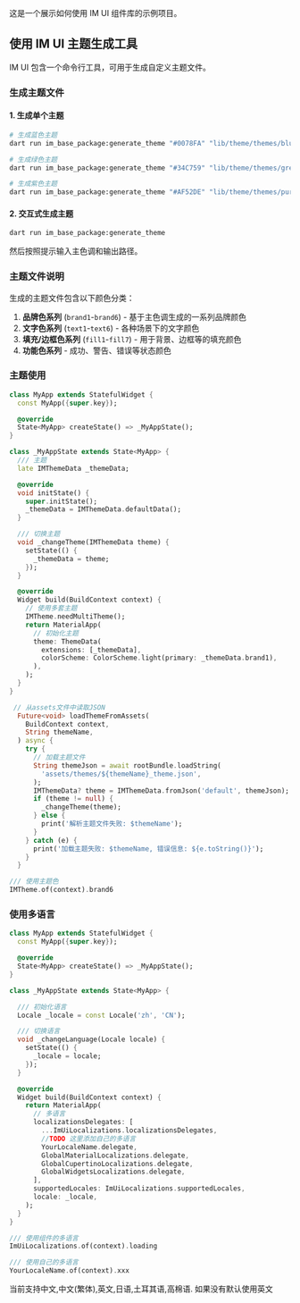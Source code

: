 这是一个展示如何使用 IM UI 组件库的示例项目。

## 使用 IM UI 主题生成工具

IM UI 包含一个命令行工具，可用于生成自定义主题文件。

### 生成主题文件

#### 1. 生成单个主题

```bash
# 生成蓝色主题
dart run im_base_package:generate_theme "#0078FA" "lib/theme/themes/blue_theme.json"

# 生成绿色主题
dart run im_base_package:generate_theme "#34C759" "lib/theme/themes/green_theme.json"

# 生成紫色主题
dart run im_base_package:generate_theme "#AF52DE" "lib/theme/themes/purple_theme.json"
```

#### 2. 交互式生成主题

```bash
dart run im_base_package:generate_theme
```

然后按照提示输入主色调和输出路径。

### 主题文件说明

生成的主题文件包含以下颜色分类：

1. **品牌色系列** (`brand1`-`brand6`) - 基于主色调生成的一系列品牌颜色
2. **文字色系列** (`text1`-`text6`) - 各种场景下的文字颜色
3. **填充/边框色系列** (`fill1`-`fill7`) - 用于背景、边框等的填充颜色
4. **功能色系列** - 成功、警告、错误等状态颜色


### 主题使用
```dart
class MyApp extends StatefulWidget {
  const MyApp({super.key});

  @override
  State<MyApp> createState() => _MyAppState();
}

class _MyAppState extends State<MyApp> {
  /// 主题
  late IMThemeData _themeData;

  @override
  void initState() {
    super.initState();
    _themeData = IMThemeData.defaultData();
  }

  /// 切换主题
  void _changeTheme(IMThemeData theme) {
    setState(() {
      _themeData = theme;
    });
  }

  @override
  Widget build(BuildContext context) {
    // 使用多套主题
    IMTheme.needMultiTheme();
    return MaterialApp(
      // 初始化主题
      theme: ThemeData(
        extensions: [_themeData],
        colorScheme: ColorScheme.light(primary: _themeData.brand1),
      ),
    );
  }
}

 // 从assets文件中读取JSON
  Future<void> loadThemeFromAssets(
    BuildContext context,
    String themeName,
  ) async {
    try {
      // 加载主题文件
      String themeJson = await rootBundle.loadString(
        'assets/themes/${themeName}_theme.json',
      );
      IMThemeData? theme = IMThemeData.fromJson('default', themeJson);
      if (theme != null) {
        _changeTheme(theme);
      } else {
        print('解析主题文件失败: $themeName');
      }
    } catch (e) {
      print('加载主题失败: $themeName, 错误信息: ${e.toString()}');
    }
  }

/// 使用主题色
IMTheme.of(context).brand6
```

### 使用多语言
```dart
class MyApp extends StatefulWidget {
  const MyApp({super.key});

  @override
  State<MyApp> createState() => _MyAppState();
}

class _MyAppState extends State<MyApp> {

  /// 初始化语言
  Locale _locale = const Locale('zh', 'CN');

  /// 切换语言
  void _changeLanguage(Locale locale) {
    setState(() {
      _locale = locale;
    });
  }

  @override
  Widget build(BuildContext context) {
    return MaterialApp(
      // 多语言
      localizationsDelegates: [
        ...ImUiLocalizations.localizationsDelegates,
        //TODO 这里添加自己的多语言
        YourLocaleName.delegate,
        GlobalMaterialLocalizations.delegate,
        GlobalCupertinoLocalizations.delegate,
        GlobalWidgetsLocalizations.delegate,
      ],
      supportedLocales: ImUiLocalizations.supportedLocales,
      locale: _locale,
    );
  }
}

/// 使用组件的多语言
ImUiLocalizations.of(context).loading

/// 使用自己的多语言
YourLocaleName.of(context).xxx
```
当前支持中文,中文(繁体),英文,日语,土耳其语,高棉语. 如果没有默认使用英文
